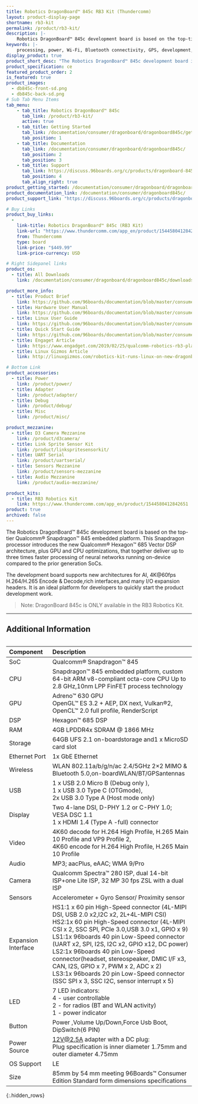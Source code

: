 ```yaml
---
title: Robotics DragonBoard™ 845c RB3 Kit (Thundercomm)
layout: product-display-page
shortname: rb3-kit
permalink: /product/rb3-kit/
description: |-
    Robotics DragonBoard™ 845c development board is based on the top-tier Qualcomm® Snapdragon™ 845 embedded platform. This Snapdragon processor introduces the new Qualcomm® Hexagon™ 685 Vector DSP architecture, plus GPU and CPU optimizations, that together deliver up to three times faster processing of neural networks running on-device compared to the prior generation SoCs. The development board supports new architectures for AI, 4K@60fps H.264/H.265 Encode & Decode,rich interfaces,and many I/O expansion headers. It is an ideal platform for developers to quickly start the product development work.
keywords: |-
    processing, power, Wi-Fi, Bluetooth connectivity, GPS, development, board, mid-tier, Qualcomm, APQ8016E, processor, low cost, Product, Development, Platform
display_product: true
product_short_desc: "The Robotics DragonBoard™ 845c development board is based on the top-tier Qualcomm® Snapdragon™ 845 embedded platform."
product_specification: ce
featured_product_order: 2
is_featured: true
product_images:
  - db845c-front-sd.png
  - db845c-back-sd.png
# Sub Tab Menu Items
tab_menu:
    - tab_title: Robotics DragonBoard™ 845c
      tab_link: /product/rb3-kit/
      active: true
    - tab_title: Getting Started
      tab_link: /documentation/consumer/dragonboard/dragonboard845c/getting-started/
      tab_position: 1
    - tab_title: Documentation
      tab_link: /documentation/consumer/dragonboard/dragonboard845c/
      tab_position: 2
      tab_position: 3
    - tab_title: Support
      tab_link: https://discuss.96boards.org/c/products/dragonboard-845c
      tab_position: 4
      tab_align_right: true
product_getting_started: /documentation/consumer/dragonboard/dragonboard845c/getting-started/
product_documentation_link: /documentation/consumer/dragonboard845c/
product_support_link: "https://discuss.96boards.org/c/products/dragonboard-845c"

# Buy Links
product_buy_links:
  -
    link-title: Robotics DragonBoard™ 845c (RB3 Kit)
    link-url: "https://www.thundercomm.com/app_en/product/1544580412842651"
    from: Thundercomm
    type: board
    link-price: "$449.99"
    link-price-currency: USD

# Right Sidepanel links
product_os:
  - title: All Downloads
    link: /documentation/consumer/dragonboard/dragonboard845c/downloads/

product_more_info:
  - title: Product Brief
    link: https://github.com/96boards/documentation/blob/master/consumer/dragonboard/dragonboard845c/hardware-docs/files/rb3-product-brief.pdf
  - title: Hardware User Manual
    link: https://github.com/96boards/documentation/blob/master/consumer/dragonboard/dragonboard845c/hardware-docs/files/rb3-hardware-user-manual.pdf
  - title: Linux User Guide
    link: https://github.com/96boards/documentation/blob/master/consumer/dragonboard/dragonboard845c/guides/files/rb3-linux-user-guide.pdf
  - title: Quick Start Guide
    link: https://github.com/96boards/documentation/blob/master/consumer/dragonboard/dragonboard845c/guides/files/rb3-quick-start.pdf
  - title: Engaget Article
    link: https://www.engadget.com/2019/02/25/qualcomm-robotics-rb3-platform/
  - title: Linux Gizmos Article
    link: http://linuxgizmos.com/robotics-kit-runs-linux-on-new-dragonboard-845c-96boards-sbc/

# Bottom Link
product_accessories:
  - title: Power
    link: /product/power/
  - title: Adapter
    link: /product/adapter/
  - title: Debug
    link: /product/debug/
  - title: Misc
    link: /product/misc/

product_mezzanine:
  - title: D3 Camera Mezzanine
    link: /product/d3camera/
  - title: Link Sprite Sensor Kit
    link: /product/linkspritesensorkit/
  - title: UART Serial
    link: /product/uartserial/
  - title: Sensors Mezzanine
    link: /product/sensors-mezzanine
  - title: Audio Mezzanine
    link: /product/audio-mezzanine/

product_kits:
  - title: RB3 Robotics Kit
    link: https://www.thundercomm.com/app_en/product/1544580412842651
product: true
archived: false
---
```

The Robotics DragonBoard™ 845c development board is based on the top-tier Qualcomm® Snapdragon™ 845 embedded platform. This Snapdragon processor introduces the new Qualcomm® Hexagon™ 685 Vector DSP architecture, plus GPU and CPU optimizations, that together deliver up to three times faster processing of neural networks running on-device compared to the prior generation SoCs.

The development board supports new architectures for AI, 4K@60fps H.264/H.265 Encode & Decode,rich interfaces,and many I/O expansion headers. It is an ideal platform for developers to quickly start the product development work.

> Note: DragonBoard 845c is ONLY available in the RB3 Robotics Kit.

***

## Additional Information
<div style="overflow-x:scroll;" markdown="1">

|   Component          |   Description                                                                                                                                 |
|:---------------------|:----------------------------------------------------------------------------------------------------------------------------------------------|
|  SoC                 | Qualcomm® Snapdragon™ 845                                                                                                                     |
|  CPU                 | Snapdragon™ 845 embedded platform, custom 64-bit ARM v8-compliant octa-core CPU Up to 2.8 GHz,10nm LPP FinFET process technology              |
|  GPU                 | Adreno™ 630 GPU <br>OpenGL™ ES 3.2 + AEP, DX next, Vulkan®2, <br>OpenCL™ 2.0 full profile, RenderScript                                       |
|  DSP                 | Hexagon™ 685 DSP                                                                                                                              |
|  RAM                 | 4GB LPDDR4x SDRAM @ 1866 MHz                                                                                                                  |
|  Storage             | 64GB UFS 2.1 on-boardstorage and1 x MicroSD card slot                                                                                         |
|  Ethernet Port       | 1x GbE Ethernet                                                                                                                               |
|  Wireless            | WLAN 802.11a/b/g/n/ac 2.4/5GHz 2×2 MIMO & Bluetooth 5.0,on-boardWLAN/BT/GPSantennas                                                           |
|  USB                 | 1 x USB 2.0 Micro B (Debug only ), <br> 1 x USB 3.0 Type C (OTGmode), <br> 2x USB 3.0 Type A (Host mode only)                                 |
|  Display             | Two 4-lane DSI, D-PHY 1.2 or C-PHY 1.0; VESA DSC 1.1<br>1 x HDMI 1.4 (Type A -full) connector                                                 |
|  Video               | 4K60 decode for H.264 High Profile, H.265 Main 10 Profile and VP9 Profile 2, <br>4K60 encode for H.264 High Profile, H.265 Main 10 Profile    |
|  Audio               | MP3; aacPlus, eAAC; WMA 9/Pro                                                                                                                 |
|  Camera              | Qualcomm Spectra™ 280 ISP, dual 14-bit ISP+one Lite ISP, 32 MP 30 fps ZSL with a dual ISP                                                     |
| Sensors              | Accelerometer + Gyro Sensor/ Proximity sensor                                                                                                 |
|  Expansion Interface | HS1:1 x 60 pin High-Speed connector (4L-MIPI DSI, USB 2.0 x2,I2C x2, 2L+4L-MIPI CSI)<br>HS2:1x 60 pin High-Speed connector (4L-MIPI CSI x 2, SSC SPI, PCIe 3.0,USB 3.0 x1, GPIO x 9)<br>LS1:1x 96boards 40 pin Low-Speed connector (UART x2, SPI, I2S, I2C x2, GPIO x12, DC power)     <br>LS2:1x 96boards 40 pin Low-Speed connector(headset, stereospeaker, DMIC I/F x3, CAN, I2S, GPIO x 7, PWM x 2, ADC x 2)<br>LS3:1x 96boards 20 pin Low-Speed connector (SSC SPI x 3, SSC I2C, sensor interrupt x 5)           |
|  LED                 | 7 LED indicators:<br>4 - user controllable<br>2 - for radios (BT and WLAN activity)<br>1 - power indicator                                    |
|  Button              | Power ,Volume Up/Down,Force Usb Boot, DipSwitch(6 PIN)                                                                                        |
|  Power Source        | 12V@2.5A adapter with a DC plug:<br>Plug specification is inner diameter 1.75mm and outer diameter 4.75mm                                     |
|  OS Support          | LE                                                                                                                                            |
|  Size                | 85mm by 54 mm meeting 96Boards™ Consumer Edition Standard form dimensions specifications                                                      |
{:.hidden_rows}
</div>